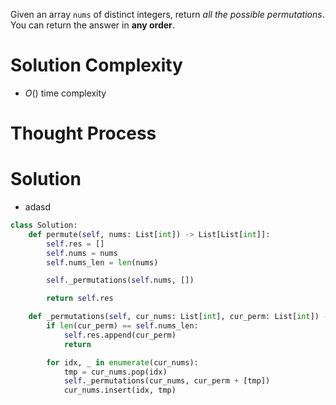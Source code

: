 Given an array `nums` of distinct integers, return _all the possible permutations_. You can return the answer in **any order**.
# Solution Complexity
- $O()$ time complexity
# Thought Process
# Solution
- adasd
```Python
class Solution:
	def permute(self, nums: List[int]) -> List[List[int]]:
		self.res = []
		self.nums = nums
		self.nums_len = len(nums)

		self._permutations(self.nums, [])

		return self.res

	def _permutations(self, cur_nums: List[int], cur_perm: List[int]) -> None:
		if len(cur_perm) == self.nums_len:
			self.res.append(cur_perm)
			return

		for idx, _ in enumerate(cur_nums):
			tmp = cur_nums.pop(idx)
			self._permutations(cur_nums, cur_perm + [tmp])
			cur_nums.insert(idx, tmp)
```